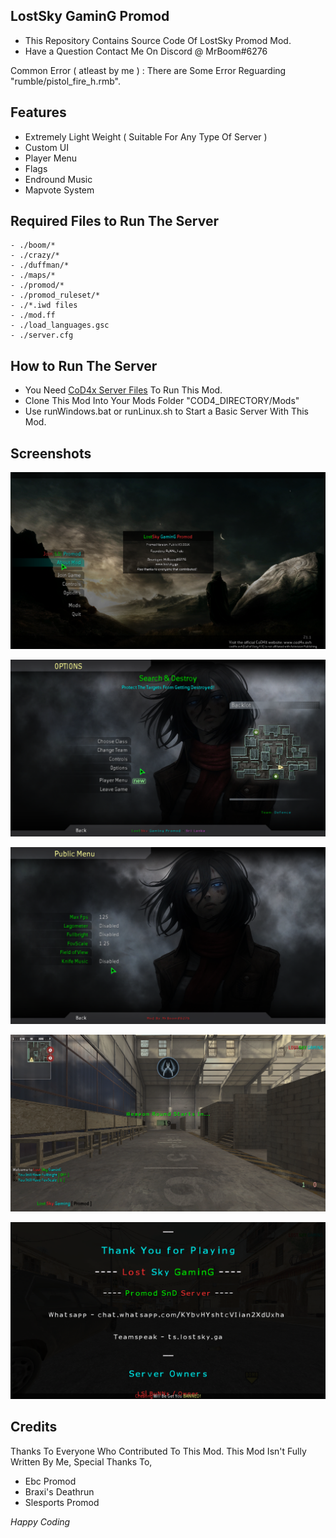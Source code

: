 ## **LostSky GaminG Promod**


- This Repository Contains Source Code Of LostSky Promod Mod.
- Have a Question Contact Me On Discord @ MrBoom#6276

 Common Error ( atleast by me ) : There are Some Error Reguarding "rumble/pistol_fire_h.rmb".

## Features
- Extremely Light Weight ( Suitable For Any Type Of Server )
- Custom UI
- Player Menu
- Flags
- Endround Music
- Mapvote System

## Required Files to Run The Server
```
- ./boom/*
- ./crazy/*
- ./duffman/*
- ./maps/*
- ./promod/*
- ./promod_ruleset/*
- ./*.iwd files
- ./mod.ff
- ./load_languages.gsc
- ./server.cfg
```
## How to Run The Server


- You Need [CoD4x Server Files](https://cod4x.ovh/t/releases) To Run This Mod.
- Clone This Mod Into Your Mods Folder "COD4_DIRECTORY/Mods"
- Use runWindows.bat or runLinux.sh to Start a Basic Server With This Mod.


## Screenshots

![Main Menu](Screenshots/Screenshot1.png)

![Class Menu](Screenshots/Screenshot2.png)

![Player Menu](Screenshots/Screenshot3.png)

![InGame](Screenshots/Screenshot4.png)

![Credits](Screenshots/Screenshot5.png)

## Credits

Thanks To Everyone Who Contributed To This Mod. This Mod Isn't Fully Written By Me, Special Thanks To,

- Ebc Promod
- Braxi's Deathrun
- Slesports Promod 

*Happy Coding*
